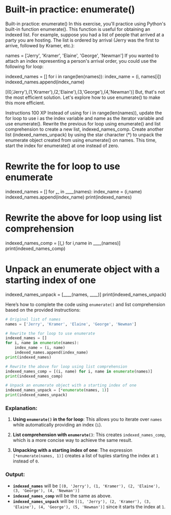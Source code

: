 # Built-in practice: enumerate()

Built-in practice: enumerate()
In this exercise, you'll practice using Python's built-in function enumerate(). This function is useful for obtaining an indexed list. For example, suppose you had a list of people that arrived at a party you are hosting. The list is ordered by arrival (Jerry was the first to arrive, followed by Kramer, etc.):

names = ['Jerry', 'Kramer', 'Elaine', 'George', 'Newman']
If you wanted to attach an index representing a person's arrival order, you could use the following for loop:

indexed_names = []
for i in range(len(names)):
    index_name = (i, names[i])
    indexed_names.append(index_name)

[(0,'Jerry'),(1,'Kramer'),(2,'Elaine'),(3,'George'),(4,'Newman')]
But, that's not the most efficient solution. Let's explore how to use enumerate() to make this more efficient.

Instructions
100 XP
Instead of using for i in range(len(names)), update the for loop to use i as the index variable and name as the iterator variable and use enumerate().
Rewrite the previous for loop using enumerate() and list comprehension to create a new list, indexed_names_comp.
Create another list (indexed_names_unpack) by using the star character (*) to unpack the enumerate object created from using enumerate() on names. This time, start the index for enumerate() at one instead of zero.

# Rewrite the for loop to use enumerate
indexed_names = []
for ____,_____ in ____(names):
    index_name = (i,name)
    indexed_names.append(index_name) 
print(indexed_names)

# Rewrite the above for loop using list comprehension
indexed_names_comp = [(____,____) for i,name in ____(names)]
print(indexed_names_comp)

# Unpack an enumerate object with a starting index of one
indexed_names_unpack = [____(names, ____)]
print(indexed_names_unpack)


Here’s how to complete the code using `enumerate()` and list comprehension based on the provided instructions:

```python
# Original list of names
names = ['Jerry', 'Kramer', 'Elaine', 'George', 'Newman']

# Rewrite the for loop to use enumerate
indexed_names = []
for i, name in enumerate(names):
    index_name = (i, name)
    indexed_names.append(index_name) 
print(indexed_names)

# Rewrite the above for loop using list comprehension
indexed_names_comp = [(i, name) for i, name in enumerate(names)]
print(indexed_names_comp)

# Unpack an enumerate object with a starting index of one
indexed_names_unpack = [*enumerate(names, 1)]
print(indexed_names_unpack)
```

### Explanation:

1. **Using `enumerate()` in the for loop**: This allows you to iterate over `names` while automatically providing an index (`i`).
  
2. **List comprehension with `enumerate()`**: This creates `indexed_names_comp`, which is a more concise way to achieve the same result.

3. **Unpacking with a starting index of one**: The expression `[*enumerate(names, 1)]` creates a list of tuples starting the index at `1` instead of `0`.

### Output:

- **`indexed_names`** will be `[(0, 'Jerry'), (1, 'Kramer'), (2, 'Elaine'), (3, 'George'), (4, 'Newman')]`
- **`indexed_names_comp`** will be the same as above.
- **`indexed_names_unpack`** will be `[(1, 'Jerry'), (2, 'Kramer'), (3, 'Elaine'), (4, 'George'), (5, 'Newman')]` since it starts the index at `1`.